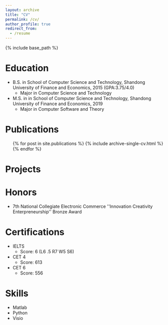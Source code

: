 ```yaml
---
layout: archive
title: "CV"
permalink: /cv/
author_profile: true
redirect_from:
  - /resume
---
```


{% include base_path %}

Education
======
* B.S. in School of Computer Science and Technology, Shandong University of Finance and Economics, 2015 (GPA:3.75/4.0)
  * Major in Computer Science and Technology
* M.S. in in School of Computer Science and Technology, Shandong University of Finance and Economics, 2019
  * Major in Computer Software and Theory

Publications
======
  <ul>{% for post in site.publications %}
    {% include archive-single-cv.html %}
  {% endfor %}</ul>

Projects
======

Honors
======
* 7th National Collegiate Electronic Commerce ''Innovation Creativity Enterpreneurship'' Bronze Award

Certifications
======
* IELTS 
  * Score: 6 (L6 .5 R7 W5 S6)
* CET 4 
  * Score: 613
* CET 6 
  * Score: 556
  
Skills
======
* Matlab
* Python
* Visio


